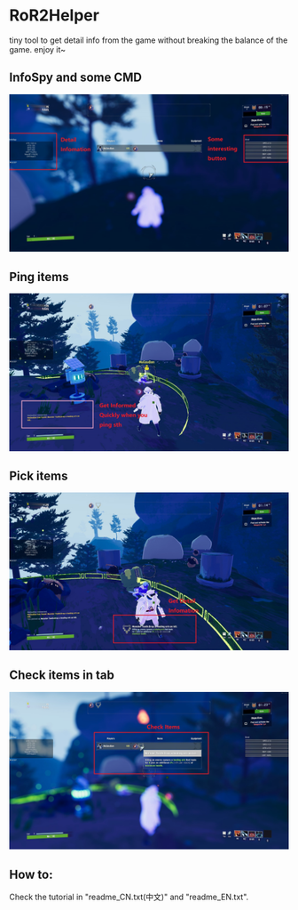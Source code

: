 # RoR2Helper
tiny tool to get detail info from the game without breaking the balance of the game. enjoy it~
## InfoSpy and some CMD
![InfoSopy](https://github.com/muGouDan/RoR2Helper/blob/master/OverViewImage/InfoSpy.jpg)
## Ping items
![Ping](https://github.com/muGouDan/RoR2Helper/blob/master/OverViewImage/Ping.jpg)
## Pick items
![PickUp](https://github.com/muGouDan/RoR2Helper/blob/master/OverViewImage/PickUp.jpg)
## Check items in tab
![Tab](https://github.com/muGouDan/RoR2Helper/blob/master/OverViewImage/Tab.jpg)
## How to:
Check the tutorial in "readme_CN.txt(中文)" and "readme_EN.txt".
